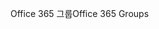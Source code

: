<span data-ttu-id="d668f-101">Office 365 그룹</span><span class="sxs-lookup"><span data-stu-id="d668f-101">Office 365 Groups</span></span>